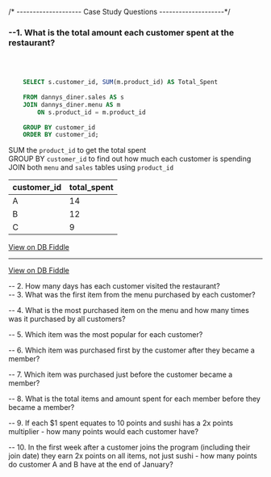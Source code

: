 /* --------------------
   Case Study Questions
   --------------------*/

### --1. What is the total amount each customer spent at the restaurant?
<br>

````sql

    SELECT s.customer_id, SUM(m.product_id) AS Total_Spent
    
    FROM dannys_diner.sales AS s
    JOIN dannys_diner.menu AS m
    	ON s.product_id = m.product_id 
        
    GROUP BY customer_id
    ORDER BY customer_id;
````
SUM the ```product_id``` to get the total spent
<br>
GROUP BY ```customer_id``` to find out how much each customer is spending
<br>
JOIN both ```menu``` and ```sales``` tables using ```product_id``` 

| customer_id | total_spent |
| ----------- | ----------- |
| A           | 14          |
| B           | 12          |
| C           | 9           |


[View on DB Fiddle](https://www.db-fiddle.com/f/2rM8RAnq7h5LLDTzZiRWcd/138)

---


[View on DB Fiddle](https://www.db-fiddle.com/f/2rM8RAnq7h5LLDTzZiRWcd/138)

-- 2. How many days has each customer visited the restaurant?
<br>
-- 3. What was the first item from the menu purchased by each customer?
<br>

-- 4. What is the most purchased item on the menu and how many times was it purchased by all customers?
<br>

-- 5. Which item was the most popular for each customer?
<br>

-- 6. Which item was purchased first by the customer after they became a member?
<br>

-- 7. Which item was purchased just before the customer became a member?
<br>

-- 8. What is the total items and amount spent for each member before they became a member?
<br>

-- 9.  If each $1 spent equates to 10 points and sushi has a 2x points multiplier - how many points would each customer have?
<br>

-- 10. In the first week after a customer joins the program (including their join date) they earn 2x points on all items, not just sushi - how many points do customer A and B have at the end of January?
<br>
